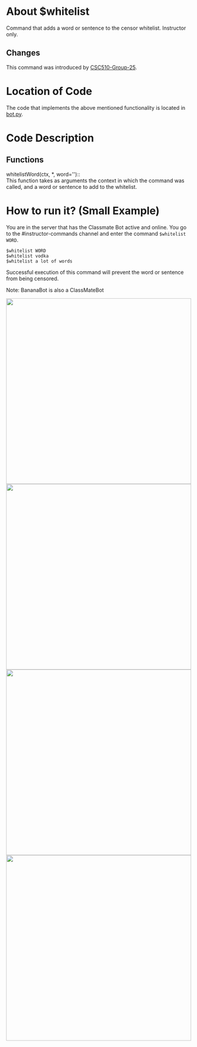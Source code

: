 # About $whitelist

Command that adds a word or sentence to the censor whitelist. Instructor only.

## Changes

This command was introduced by [CSC510-Group-25](https://github.com/CSC510-Group-25/ClassMateBot/).

# Location of Code
The code that implements the above mentioned functionality is located in [bot.py](https://github.com/maddaicita/ClassMateBot-1.1/blob/main/bot.py).

# Code Description
## Functions
whitelistWord(ctx, *, word=''):: <br>
This function takes as arguments the context in which the command was called, and a word or sentence to 
 add to the whitelist.

# How to run it? (Small Example)
You are in the server that has the Classmate Bot active and online. You go to
 the #instructor-commands channel and enter the command `$whitelist WORD`.

```
$whitelist WORD
$whitelist vodka
$whitelist a lot of words
```
Successful execution of this command will prevent the word or sentence from being censored.

Note: BananaBot is also a ClassMateBot

<img src="https://github.com/maddaicita/ClassMateBot-1.1/blob/main/data/proj3media/profanity/filterdemo1.png?raw=true" width="500">

<img src="https://github.com/maddaicita/ClassMateBot-1.1/blob/main/data/proj3media/profanity/filterdemo2?raw=true" width="500">

<img src="https://github.com/maddaicita/ClassMateBot-1.1/blob/main/data/proj3media/profanity/vodka.png?raw=true" width="500">

<img src="https://github.com/maddaicita/ClassMateBot-1.1/blob/main/data/proj3media/profanity/filterdemo3.png?raw=true" width="500">